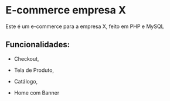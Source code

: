 # E-commerce empresa X
Este é um e-commerce para a empresa X, feito em PHP e MySQL

## Funcionalidades:

- Checkout, 

- Tela de Produto, 

- Catálogo, 

- Home com Banner
